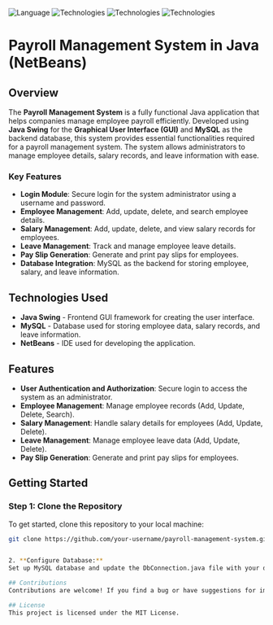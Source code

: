 ![Language](https://img.shields.io/badge/language-Java%20-red.svg)
![Technologies](https://img.shields.io/badge/technologies-Java_Swing%20-blue.svg)
![Technologies](https://img.shields.io/badge/technologies-MySQL%20-yellow.svg)
![Technologies](https://img.shields.io/badge/technologies-NetBeans%20-orange.svg)

# Payroll Management System in Java (NetBeans)

## Overview

The **Payroll Management System** is a fully functional Java application that helps companies manage employee payroll efficiently. Developed using **Java Swing** for the **Graphical User Interface (GUI)** and **MySQL** as the backend database, this system provides essential functionalities required for a payroll management system. The system allows administrators to manage employee details, salary records, and leave information with ease.

### Key Features

- **Login Module**: Secure login for the system administrator using a username and password.
- **Employee Management**: Add, update, delete, and search employee details.
- **Salary Management**: Add, update, delete, and view salary records for employees.
- **Leave Management**: Track and manage employee leave details.
- **Pay Slip Generation**: Generate and print pay slips for employees.
- **Database Integration**: MySQL as the backend for storing employee, salary, and leave information.

## Technologies Used

- **Java Swing** - Frontend GUI framework for creating the user interface.
- **MySQL** - Database used for storing employee data, salary records, and leave information.
- **NetBeans** - IDE used for developing the application.

## Features

- **User Authentication and Authorization**: Secure login to access the system as an administrator.
- **Employee Management**: Manage employee records (Add, Update, Delete, Search).
- **Salary Management**: Handle salary details for employees (Add, Update, Delete).
- **Leave Management**: Manage employee leave data (Add, Update, Delete).
- **Pay Slip Generation**: Generate and print pay slips for employees.

## Getting Started

### Step 1: Clone the Repository

To get started, clone this repository to your local machine:

```bash
git clone https://github.com/your-username/payroll-management-system.git


2. **Configure Database:**
Set up MySQL database and update the DbConnection.java file with your database configuration.

## Contributions
Contributions are welcome! If you find a bug or have suggestions for improvement, feel free to open an issue or create a pull request.

## License
This project is licensed under the MIT License.




